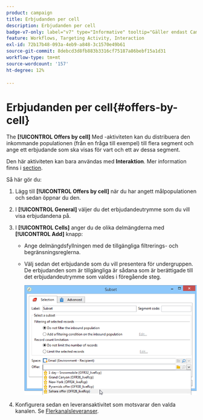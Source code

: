 ```yaml
---
product: campaign
title: Erbjudanden per cell
description: Erbjudanden per cell
badge-v7-only: label="v7" type="Informative" tooltip="Gäller endast Campaign Classic v7"
feature: Workflows, Targeting Activity, Interaction
exl-id: 72b17b48-093a-4eb9-a848-3c1570e49b61
source-git-commit: 8debcd3d8fb883b3316cf75187a86bebf15a1d31
workflow-type: tm+mt
source-wordcount: '157'
ht-degree: 12%

---
```


# Erbjudanden per cell{#offers-by-cell}



The **[!UICONTROL Offers by cell]** Med -aktiviteten kan du distribuera den inkommande populationen (från en fråga till exempel) till flera segment och ange ett erbjudande som ska visas för vart och ett av dessa segment.

Den här aktiviteten kan bara användas med **Interaktion**. Mer information finns i [section](../../interaction/using/about-outbound-channels.md).

Så här gör du:

1. Lägg till **[!UICONTROL Offers by cell]** när du har angett målpopulationen och sedan öppnar du den.
1. I **[!UICONTROL General]** väljer du det erbjudandeutrymme som du vill visa erbjudandena på.
1. I **[!UICONTROL Cells]** anger du de olika delmängderna med **[!UICONTROL Add]** knapp:

   * Ange delmängdsfyllningen med de tillgängliga filtrerings- och begränsningsreglerna.
   * Välj sedan det erbjudande som du vill presentera för undergruppen. De erbjudanden som är tillgängliga är sådana som är berättigade till det erbjudandeutrymme som valdes i föregående steg.

     ![](assets/int_offer_per_cell1.png)

1. Konfigurera sedan en leveransaktivitet som motsvarar den valda kanalen. Se [Flerkanalsleveranser](cross-channel-deliveries.md).
